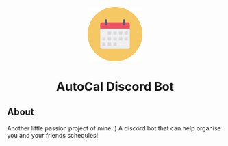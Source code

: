 <p align="center">
  <img src="https://github.com/Joshs-Discord-Bots/AutoCal/blob/main/icon.png" width="128" height="128">
</p>

<h1 align="center">AutoCal Discord Bot</h1>

## About
Another little passion project of mine :)
A discord bot that can help organise you and your friends schedules!
